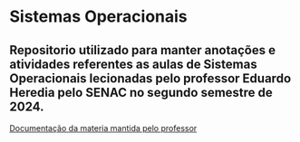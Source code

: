 # Sistemas Operacionais

## Repositorio utilizado para manter anotações e atividades referentes as aulas de Sistemas Operacionais lecionadas pelo professor Eduardo Heredia pelo SENAC no segundo semestre de 2024.

[Documentação da materia mantida pelo professor](https://www.ehcode42.net.br/Senac/Sistemas+Operacionais+2024-2/COMP+SO+T242)
